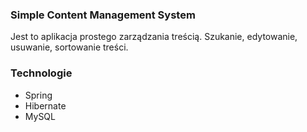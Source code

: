 ### Simple Content Management System
Jest to aplikacja prostego zarządzania treścią. Szukanie, edytowanie, usuwanie, sortowanie treści.
### Technologie
* Spring
* Hibernate
* MySQL
